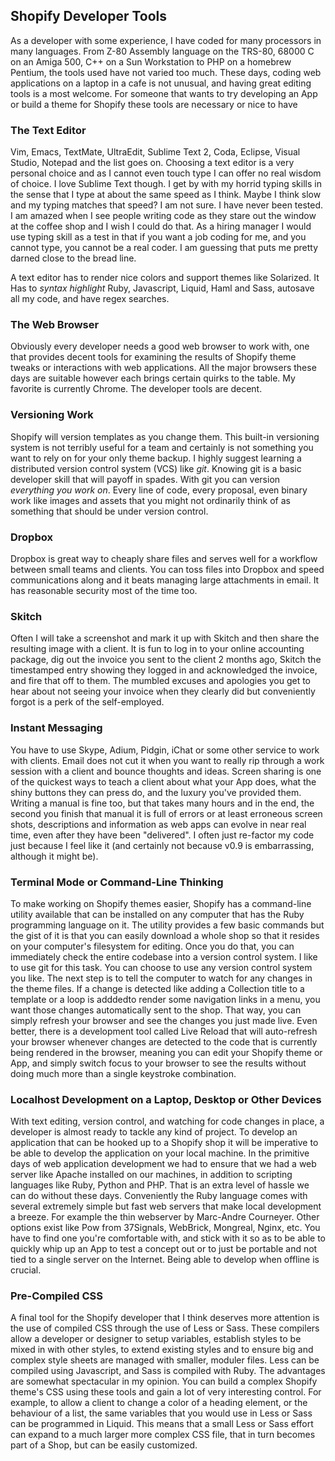 ## Shopify Developer Tools ##

As a developer with some experience, I have coded for many processors in many languages. From Z-80 Assembly language on the TRS-80,  68000 C on an Amiga 500,  C++ on a Sun Workstation to PHP on a homebrew Pentium, the tools used have not varied too much. These days, coding web applications on a laptop in a cafe is not unusual, and having great editing tools is a most welcome. For someone that wants to try developing an App or build a theme for Shopify these tools are necessary or nice to have

### The Text Editor ###

Vim, Emacs, TextMate, UltraEdit, Sublime Text 2, Coda, Eclipse, Visual Studio, Notepad and the list goes on. Choosing a text editor is a very personal choice and as I cannot even touch type I can offer no real wisdom of choice. I love Sublime Text though. I get by with my horrid typing skills in the sense that I type at about the same speed as I think. Maybe I think slow and my typing matches that speed? I am not sure. I have never been tested. I am amazed when I see people writing code as they stare out the window at the coffee shop and I wish I could do that. As a hiring manager I would use typing skill as a test in that if you want a job coding for me, and you cannot type, you cannot be a real coder. I am guessing that puts me pretty darned close to the bread line. 

A text editor has to render nice colors and support themes like Solarized. It Has to *syntax highlight* Ruby, Javascript, Liquid, Haml and Sass, autosave all my code, and have regex searches.

### The Web Browser ###

Obviously every developer needs a good web browser to work with, one that provides decent tools for examining the results of Shopify theme tweaks or interactions with web applications. All the major browsers these days are suitable however each brings certain quirks to the table. My favorite is currently Chrome. The developer tools are decent.

### Versioning Work ###

Shopify will version templates as you change them. This built-in versioning system is not terribly useful for a team and certainly is not something you want to rely on for your only theme backup. I highly suggest learning a distributed version control system (VCS) like *git*. Knowing git is a basic developer skill that will payoff in spades. With git you can version *everything you work on*. Every line of code, every proposal, even binary work like images and assets that you might not ordinarily think of as something that should be under version control. 

### Dropbox ###

Dropbox is great way to cheaply share files and serves well for a workflow between small teams and clients. You can toss files into Dropbox and speed communications along and it beats managing large attachments in email. It has reasonable security most of the time too. 

### Skitch ###
 
Often I will take a screenshot and mark it up with Skitch and then share the resulting image with a client. It is fun to log in to your online accounting package, dig out the invoice you sent to the client 2 months ago, Skitch the timestamped entry showing they logged in and acknowledged the invoice, and fire that off to them. The mumbled excuses and apologies you get to hear about not seeing your invoice when they clearly did but conveniently forgot is a perk of the self-employed. 

### Instant Messaging ###
 
You have to use Skype, Adium, Pidgin, iChat or some other service to work with clients. Email does not cut it when you want to really rip through a work session with a client and bounce thoughts and ideas.  Screen sharing is one of the quickest ways to teach a client about what your App does, what the shiny buttons they can press do, and the luxury you've provided them. Writing a manual is fine too, but that takes many hours and in the end, the second you finish that manual it is full of errors or at least erroneous screen shots, descriptions and information as web apps can evolve in near real time, even after they have been "delivered". I often just re-factor my code just because I feel like it (and certainly not because v0.9 is embarrassing, although it might be).

### Terminal Mode or Command-Line Thinking ###

To make working on Shopify themes easier, Shopify has a command-line utility available that can be installed on any computer that has the Ruby programming language on it. The utility provides a few basic commands but the gist of it is that you can easily download a whole shop so that it resides on your computer's filesystem for editing. Once you do that, you can immediately check the entire codebase into a version control system. I like to use git for this task. You can choose to use any version control system you like. The next step is to tell the computer to watch for any changes in the theme files. If a change is detected like adding a Collection title to a template or a loop is adddedto render some navigation links in a menu, you want those changes automatically sent to the shop. That way, you can simply refresh your browser and see the changes you just made live. Even better, there is a development tool called Live Reload that will auto-refresh your browser whenever changes are detected to the code that is currently being rendered in the browser, meaning you can edit your Shopify theme or App, and simply switch focus to your browser to see the results without doing much more than a single keystroke combination.

### Localhost Development on a Laptop, Desktop or Other Devices ###

With text editing, version control, and watching for code changes in place, a developer is almost ready to tackle any kind of project. To develop an application that can be hooked up to a Shopify shop it will be imperative to be able to develop the application on your local machine. In the primitive days of web application development we had to ensure that we had a web server like Apache installed on our machines, in addition to scripting languages like Ruby, Python and PHP. That is an extra level of hassle we can do without these days. Conveniently the Ruby language comes with several extremely simple but fast web servers that make local development a breeze. For example the thin webserver by Marc-Andre Courneyer. Other options exist like Pow from 37Signals, WebBrick, Mongreal, Nginx, etc.  You have to find one you're comfortable with, and stick with it so as to be able to quickly whip up an App to test a concept out or to just be portable and not tied to a single server on the Internet. Being able to develop when offline is crucial. 

### Pre-Compiled CSS ###

A final tool for the Shopify developer that I think deserves more attention is the use of compiled CSS through the use of Less or Sass. These compilers allow a developer or designer to setup variables, establish styles to be mixed in with other styles, to extend existing styles and to ensure big and complex style sheets are managed with smaller, moduler files. Less can be compiled using Javascript, and Sass is compiled with Ruby. The advantages are somewhat spectacular in my opinion. You can build a complex Shopify theme's CSS using these tools and gain a lot of very interesting control. For example, to allow a client to change a color of a heading element, or the behaviour of a list, the same variables that you would use in Less or Sass can be programmed in Liquid. This means that a small Less or Sass effort can expand to a much larger more complex CSS file, that in turn becomes part of a Shop, but can be easily customized.
     